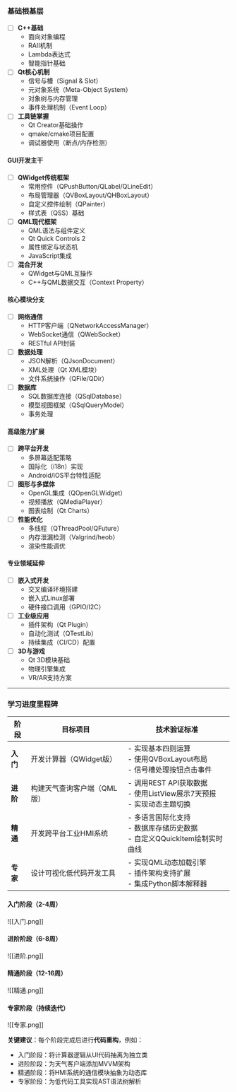 ### **基础根基层**
- [ ] **C++基础**
  - 面向对象编程
  - RAII机制
  - Lambda表达式
  - 智能指针基础
- [ ] **Qt核心机制**
  - 信号与槽（Signal & Slot）
  - 元对象系统（Meta-Object System）
  - 对象树与内存管理
  - 事件处理机制（Event Loop）
- [ ] **工具链掌握**
  - Qt Creator基础操作
  - qmake/cmake项目配置
  - 调试器使用（断点/内存检测）
#### **GUI开发主干**
- [ ] **QWidget传统框架**
  - 常用控件（QPushButton/QLabel/QLineEdit）
  - 布局管理器（QVBoxLayout/QHBoxLayout）
  - 自定义控件绘制（QPainter）
  - 样式表（QSS）基础
- [ ] **QML现代框架**
  - QML语法与组件定义
  - Qt Quick Controls 2
  - 属性绑定与状态机
  - JavaScript集成
- [ ] **混合开发**
  - QWidget与QML互操作
  - C++与QML数据交互（Context Property）
#### **核心模块分支**
- [ ] **网络通信**
  - HTTP客户端（QNetworkAccessManager）
  - WebSocket通信（QWebSocket）
  - RESTful API封装
- [ ] **数据处理**
  - JSON解析（QJsonDocument）
  - XML处理（Qt XML模块）
  - 文件系统操作（QFile/QDir）
- [ ] **数据库**
  - SQL数据库连接（QSqlDatabase）
  - 模型视图框架（QSqlQueryModel）
  - 事务处理
#### **高级能力扩展**
- [ ] **跨平台开发**
  - 多屏幕适配策略
  - 国际化（i18n）实现
  - Android/iOS平台特性适配
- [ ] **图形与多媒体**
  - OpenGL集成（QOpenGLWidget）
  - 视频播放（QMediaPlayer）
  - 图表绘制（Qt Charts）
- [ ] **性能优化**
  - 多线程（QThreadPool/QFuture）
  - 内存泄漏检测（Valgrind/heob）
  - 渲染性能调优
#### **专业领域延伸**
- [ ] **嵌入式开发**
  - 交叉编译环境搭建
  - 嵌入式Linux部署
  - 硬件接口调用（GPIO/I2C）
- [ ] **工业级应用**
  - 插件架构（Qt Plugin）
  - 自动化测试（QTestLib）
  - 持续集成（CI/CD）配置
- [ ] **3D与游戏**
  - Qt 3D模块基础
  - 物理引擎集成
  - VR/AR支持方案
---
### **学习进度里程碑**

| 阶段     | 目标项目            | 技术验证标准                                               |
| ------ | --------------- | ---------------------------------------------------- |
| **入门** | 开发计算器（QWidget版） | - 实现基本四则运算<br>- 使用QVBoxLayout布局<br>- 信号槽处理按钮点击事件     |
| **进阶** | 构建天气查询客户端（QML版） | - 调用REST API获取数据<br>- 使用ListView展示7天预报<br>- 实现动态主题切换 |
| **精通** | 开发跨平台工业HMI系统    | - 多语言国际化支持<br>- 数据库存储历史数据<br>- 自定义QQuickItem绘制实时曲线   |
| **专家** | 设计可视化低代码开发工具    | - 实现QML动态加载引擎<br>- 插件架构支持扩展<br>- 集成Python脚本解释器       |
#### **入门阶段（2-4周）**
![[入门.png]]
#### **进阶阶段（6-8周）**
![[进阶.png]]
#### **精通阶段（12-16周）**
![[精通.png]]
#### **专家阶段（持续迭代）**
![[专家.png]]

**关键建议**：每个阶段完成后进行**代码重构**，例如：
- 入门阶段：将计算器逻辑从UI代码抽离为独立类
- 进阶阶段：为天气客户端添加MVVM架构
- 精通阶段：将HMI系统的通信模块抽象为动态库
- 专家阶段：为低代码工具实现AST语法树解析